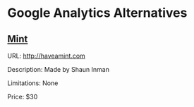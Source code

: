 # Google Analytics Alternatives

## [Mint](http://haveamint.com)

URL: http://haveamint.com

Description: Made by Shaun Inman

Limitations: None

Price: $30
